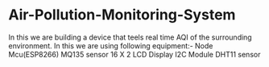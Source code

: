 # Air-Pollution-Monitoring-System
In this we are building a device that teels real time AQI of the surrounding environment. In this we are using following equipment:-  Node Mcu(ESP8266) MQ135 sensor 16 X 2 LCD Display I2C Module DHT11 sensor
